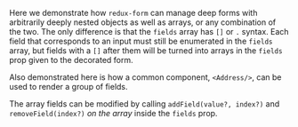 Here we demonstrate how `redux-form` can manage deep forms with arbitrarily deeply nested objects as well as arrays, 
or any combination of the two. The only difference is that the `fields` array has `[]` or `.` syntax. Each field that
corresponds to an input must still be enumerated in the `fields` array, but fields with a `[]` after them will be 
turned into arrays in the `fields` prop given to the decorated form.

Also demonstrated here is how a common component, `<Address/>`, can be used to render a group of fields.

The array fields can be modified by calling `addField(value?, index?)` and `removeField(index?)` _on the array_ 
inside the `fields` prop.